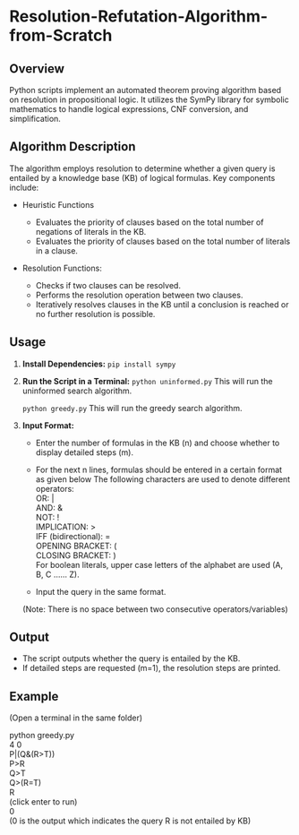 # Resolution-Refutation-Algorithm-from-Scratch

## Overview

Python scripts implement an automated theorem proving algorithm based on resolution in propositional logic. It utilizes the SymPy library for symbolic mathematics to handle logical expressions, CNF conversion, and simplification.

## Algorithm Description

The algorithm employs resolution to determine whether a given query is entailed by a knowledge base (KB) of logical formulas. Key components include:

- Heuristic Functions
	- Evaluates the priority of clauses based on the total number of negations of literals in the KB.
	- Evaluates the priority of clauses based on the total number of literals in a clause.

- Resolution Functions:
  - Checks if two clauses can be resolved.
  - Performs the resolution operation between two clauses.
  - Iteratively resolves clauses in the KB until a conclusion is reached or no further resolution is possible.

## Usage

1. **Install Dependencies:**
    ```pip install sympy```

2. **Run the Script in a Terminal:**
    ```python uninformed.py```
    This will run the uninformed search algorithm.

    ```python greedy.py```
    This will run the greedy search algorithm.

3. **Input Format:**
    - Enter the number of formulas in the KB (n) and choose whether to display detailed steps (m).
    - For the next n lines, formulas should be entered in a certain format as given below
	The following characters are used to denote different operators: <br />
	OR: | <br />
	AND: & <br />
	NOT: ! <br />
	IMPLICATION: > <br />
	IFF (bidirectional): = <br />
	OPENING BRACKET: ( <br />
	CLOSING BRACKET: ) <br />
	For boolean literals, upper case letters of the alphabet are used (A, B, C …… Z). <br />

    - Input the query in the same format.

    (Note: There is no space between two consecutive operators/variables)

## Output

- The script outputs whether the query is entailed by the KB.
- If detailed steps are requested (m=1), the resolution steps are printed.

## Example

(Open a terminal in the same folder)

python greedy.py <br />
4 0 <br />
P|(Q&(R>T)) <br />
P>R <br />
Q>T <br />
Q>(R=T) <br />
R <br />
(click enter to run) <br />
0 <br />
(0 is the output which indicates the query R is not entailed by KB) <br />
